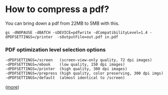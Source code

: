 # How to compress a pdf?

You can bring down a pdf from 22MB to 5MB with this.

```
gs -dNOPAUSE -dBATCH -sDEVICE=pdfwrite -dCompatibilityLevel=1.4 -dPDFSETTINGS=/printer  -sOutputFile=out.pdf in.pdf
```

### PDF optimization level selection options
```
-dPDFSETTINGS=/screen   (screen-view-only quality, 72 dpi images)
-dPDFSETTINGS=/ebook    (low quality, 150 dpi images)
-dPDFSETTINGS=/printer  (high quality, 300 dpi images)
-dPDFSETTINGS=/prepress (high quality, color preserving, 300 dpi imgs)
-dPDFSETTINGS=/default  (almost identical to /screen)
```

([more](http://milan.kupcevic.net/ghostscript-ps-pdf/))
